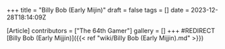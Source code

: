 +++
title = "Billy Bob (Early Mijin)"
draft = false
tags = []
date = 2023-12-28T18:14:09Z

[Article]
contributors = ["The 64th Gamer"]
gallery = []
+++
#REDIRECT [Billy Bob (Early Mijjin)]({{< ref "wiki/Billy Bob (Early Mijjin).md" >}})